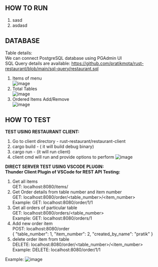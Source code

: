 HOW TO RUN
--
1. sasd
2. asdasd

DATABASE
--
Table details:<br>
We can connect PostgreSQL database using PGAdmin UI<br>
SQL Query details are available: https://github.com/pratikmota/rust-restaurant/blob/main/sql-query/restaurant.sql
1. Items of menu<br>
![image](https://github.com/pratikmota/rust-restaurant/assets/5825319/898ad4e1-591b-4a26-a46c-912fbee5e602)
2. Total Tables<br>
![image](https://github.com/pratikmota/rust-restaurant/assets/5825319/81ba2ef2-b7fe-484c-a6d1-f780f687ef88)
3. Ordered Items Add/Remove<br>
![image](https://github.com/pratikmota/rust-restaurant/assets/5825319/393677e2-fb93-4b77-8128-1987cc2ffe30)

HOW TO TEST
--
**TEST USING RESTAURANT CLIENT:**
1. Go to client directory - rust-restaurant/restaurant-client
2. cargo build  - ( it will build debug binary)
3. cargo run  - (it will run client)
4. client cmd will run and provide options to perform
![image](https://github.com/pratikmota/rust-restaurant/assets/5825319/95cd4551-19f3-43e4-830c-de9051d8e765)


**DIRECT SERVER TEST USING VSCODE PLUGIN: <br>
Thunder Client Plugin of VSCode for REST API Testing:**
<br>
1. Get all items <br>
GET: localhost:8080/items/ <br>
2. Get Order details from table number and item number <br>
GET: localhost:8080/order/<table_number>/<item_number> <br>
Example: GET: localhost:8080/order/1/1 <br>
3. Get all orders of particular table <br>
GET: localhost:8080/orders/<table_number> <br>
Example: GET: localhost:8080/orders/1 <br>
4. Add new order item <br>
POST: localhost:8080/order <br>
{
    "table_number": 1,
    "item_number": 2,
    "created_by_name": "pratik"
} 
5. delete order item from table <br>
DELETE: localhost:8080/order/<table_number>/<item_number> <br>
Example: DELETE: localhost:8080/order/1/1 <br>

Example:
![image](https://github.com/pratikmota/rust-restaurant/assets/5825319/00cfc6c8-c9ed-442f-aefd-975846f291fb)
